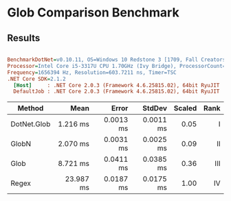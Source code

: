 ﻿# Glob Comparison Benchmark



## Results

``` ini

BenchmarkDotNet=v0.10.11, OS=Windows 10 Redstone 3 [1709, Fall Creators Update] (10.0.16299.125)
Processor=Intel Core i5-3317U CPU 1.70GHz (Ivy Bridge), ProcessorCount=4
Frequency=1656394 Hz, Resolution=603.7211 ns, Timer=TSC
.NET Core SDK=2.1.2
  [Host]     : .NET Core 2.0.3 (Framework 4.6.25815.02), 64bit RyuJIT
  DefaultJob : .NET Core 2.0.3 (Framework 4.6.25815.02), 64bit RyuJIT


```
|      Method |      Mean |     Error |    StdDev | Scaled | Rank |
|------------ |----------:|----------:|----------:|-------:|-----:|
| DotNet.Glob |  1.216 ms | 0.0013 ms | 0.0011 ms |   0.05 |    I |
|       GlobN |  2.070 ms | 0.0031 ms | 0.0025 ms |   0.09 |   II |
|        Glob |  8.721 ms | 0.0411 ms | 0.0385 ms |   0.36 |  III |
|       Regex | 23.987 ms | 0.0187 ms | 0.0175 ms |   1.00 |   IV |

